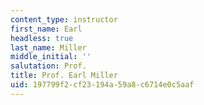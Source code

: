 ```yaml
---
content_type: instructor
first_name: Earl
headless: true
last_name: Miller
middle_initial: ''
salutation: Prof.
title: Prof. Earl Miller
uid: 197799f2-cf23-194a-59a8-c6714e0c5aaf
---
```

